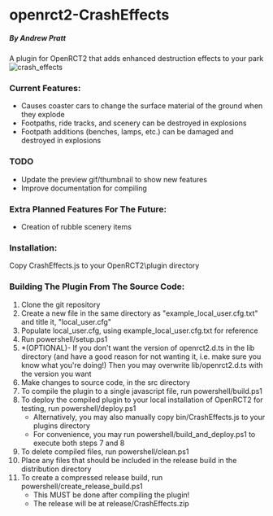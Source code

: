 # openrct2-CrashEffects
##### By Andrew Pratt
A plugin for OpenRCT2 that adds enhanced destruction effects to your park
![crash_effects](https://user-images.githubusercontent.com/25914377/124208027-ba547e00-dab4-11eb-9ffb-3100dd84d436.gif)


### Current Features:
- Causes coaster cars to change the surface material of the ground when they explode
- Footpaths, ride tracks, and scenery can be destroyed in explosions
- Footpath additions (benches, lamps, etc.) can be damaged and destroyed in explosions

### TODO
- Update the preview gif/thumbnail to show new features
- Improve documentation for compiling


### Extra Planned Features For The Future:
- Creation of rubble scenery items

### Installation:
Copy CrashEffects.js to your OpenRCT2\plugin directory


### Building The Plugin From The Source Code:
1. Clone the git repository
2. Create a new file in the same directory as "example_local_user.cfg.txt" and title it, "local_user.cfg"
3. Populate local_user.cfg, using example_local_user.cfg.txt for reference
4. Run powershell/setup.ps1
5. *(OPTIONAL)- If you don't want the version of openrct2.d.ts in the lib directory (and have a good reason for not wanting it, i.e. make sure you know what you're doing!) Then you may overwrite lib/openrct2.d.ts with the version you want
6. Make changes to source code, in the src directory
7. To compile the plugin to a single javascript file, run powershell/build.ps1
8. To deploy the compiled plugin to your local installation of OpenRCT2 for testing, run powershell/deploy.ps1
	- Alternatively, you may also manually copy bin/CrashEffects.js to your plugins directory
	- For convenience, you may run powershell/build_and_deploy.ps1 to execute both steps 7 and 8
9. To delete compiled files, run powershell/clean.ps1
10. Place any files that should be included in the release build in the distribution directory
11. To create a compressed release build, run powershell/create_release_build.ps1
	- This MUST be done after compiling the plugin!
	- The release will be at release/CrashEffects.zip